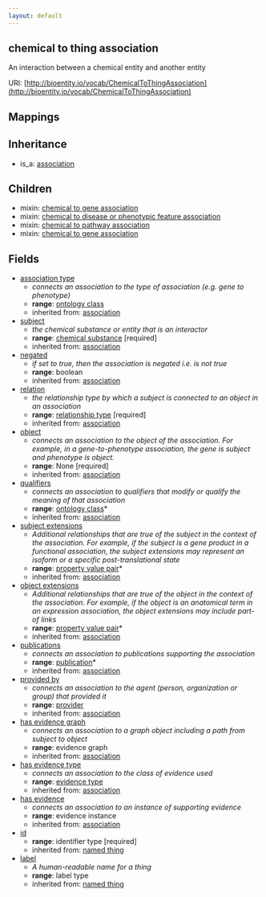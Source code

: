 ```yaml
---
layout: default
---
```


## chemical to thing association


An interaction between a chemical entity and another entity

URI: [http://bioentity.io/vocab/ChemicalToThingAssociation](http://bioentity.io/vocab/ChemicalToThingAssociation)
## Mappings


## Inheritance

 *  is_a: [association](Association.html)

## Children

 *  mixin: [chemical to gene association](ChemicalToGeneAssociation.html)
 *  mixin: [chemical to disease or phenotypic feature association](ChemicalToDiseaseOrPhenotypicFeatureAssociation.html)
 *  mixin: [chemical to pathway association](ChemicalToPathwayAssociation.html)
 *  mixin: [chemical to gene association](ChemicalToGeneAssociation.html)


## Fields

 * [association type](association_type.html)
    * _connects an association to the type of association (e.g. gene to phenotype)_
    * __range__: [ontology class](OntologyClass.html)
    * inherited from: [association](Association.html)
 * [subject](subject.html)
    * _the chemical substance or entity that is an interactor_
    * __range__: [chemical substance](ChemicalSubstance.html) [required]
    * inherited from: [association](Association.html)
 * [negated](negated.html)
    * _if set to true, then the association is negated i.e. is not true_
    * __range__: boolean
    * inherited from: [association](Association.html)
 * [relation](relation.html)
    * _the relationship type by which a subject is connected to an object in an association_
    * __range__: [relationship type](RelationshipType.html) [required]
    * inherited from: [association](Association.html)
 * [object](object.html)
    * _connects an association to the object of the association. For example, in a gene-to-phenotype association, the gene is subject and phenotype is object._
    * __range__: None [required]
    * inherited from: [association](Association.html)
 * [qualifiers](qualifiers.html)
    * _connects an association to qualifiers that modify or qualify the meaning of that association_
    * __range__: [ontology class](OntologyClass.html)*
    * inherited from: [association](Association.html)
 * [subject extensions](subject_extensions.html)
    * _Additional relationships that are true of the subject in the context of the association. For example, if the subject is a gene product in a functional association, the subject extensions may represent  an isoform or a specific post-translational state_
    * __range__: [property value pair](PropertyValuePair.html)*
    * inherited from: [association](Association.html)
 * [object extensions](object_extensions.html)
    * _Additional relationships that are true of the object in the context of the association. For example, if the object is an anatomical term in an expression association, the object extensions may include part-of links_
    * __range__: [property value pair](PropertyValuePair.html)*
    * inherited from: [association](Association.html)
 * [publications](publications.html)
    * _connects an association to publications supporting the association_
    * __range__: [publication](Publication.html)*
    * inherited from: [association](Association.html)
 * [provided by](provided_by.html)
    * _connects an association to the agent (person, organization or group) that provided it_
    * __range__: [provider](Provider.html)
    * inherited from: [association](Association.html)
 * [has evidence graph](has_evidence_graph.html)
    * _connects an association to a graph object including a path from subject to object_
    * __range__: evidence graph
    * inherited from: [association](Association.html)
 * [has evidence type](has_evidence_type.html)
    * _connects an association to the class of evidence used_
    * __range__: [evidence type](EvidenceType.html)
    * inherited from: [association](Association.html)
 * [has evidence](has_evidence.html)
    * _connects an association to an instance of supporting evidence_
    * __range__: evidence instance
    * inherited from: [association](Association.html)
 * [id](id.html)
    * __range__: identifier type [required]
    * inherited from: [named thing](NamedThing.html)
 * [label](label.html)
    * _A human-readable name for a thing_
    * __range__: label type
    * inherited from: [named thing](NamedThing.html)
